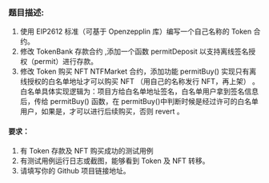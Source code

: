 ### 题目描述:

1.  使用 EIP2612 标准（可基于 Openzepplin 库）编写一个自己名称的 Token 合约。
1.  修改 TokenBank 存款合约 ,添加一个函数 permitDeposit 以支持离线签名授权（permit）进行存款。
1.  修改 Token 购买 NFT NTFMarket 合约，添加功能 permitBuy() 实现只有离线授权的白名单地址才可以购买 NFT （用自己的名称发行 NFT，再上架） 。白名单具体实现逻辑为：项目方给白名单地址签名，白名单用户拿到签名信息后，传给 permitBuy() 函数，在 permitBuy()中判断时候是经过许可的白名单用户，如果是，才可以进行后续购买，否则 revert 。

#### 要求：

1. 有 Token 存款及 NFT 购买成功的测试用例
2. 有测试用例运行日志或截图，能够看到 Token 及 NFT 转移。
3. 请填写你的 Github 项目链接地址。

